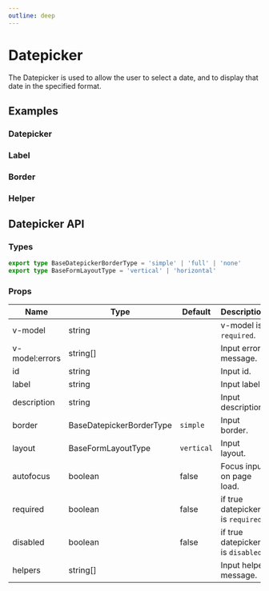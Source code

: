 ```yaml
---
outline: deep
---
```


<script setup lang="ts">
import DatepickerExample from './demo/datepicker/datepicker-example.vue'
import DatepickerLabel from './demo/datepicker/datepicker-label.vue'
import DatepickerBorder from './demo/datepicker/datepicker-border.vue'
import DatepickerHelper from './demo/datepicker/datepicker-helper.vue'
</script>

# Datepicker

The Datepicker is used to allow the user to select a date, and to display that date in the specified format.

## Examples

### Datepicker

<!--@include: ./demo/datepicker/datepicker-example.md-->

### Label

<!--@include: ./demo/datepicker/datepicker-label.md-->

### Border

<!--@include: ./demo/datepicker/datepicker-border.md-->

### Helper

<!--@include: ./demo/datepicker/datepicker-helper.md-->

## Datepicker API

### Types

```ts
export type BaseDatepickerBorderType = 'simple' | 'full' | 'none'
export type BaseFormLayoutType = 'vertical' | 'horizontal'
```

### Props

| Name           | Type                     | Default    | Description                       |
|----------------|--------------------------|------------|-----------------------------------|
| v-model        | string                   |            | v-model is `required`.            |
| v-model:errors | string[]                 |            | Input error message.              |
| id             | string                   |            | Input id.                         |
| label          | string                   |            | Input label.                      |
| description    | string                   |            | Input description.                |
| border         | BaseDatepickerBorderType | `simple`   | Input border.                     |
| layout         | BaseFormLayoutType       | `vertical` | Input layout.                     |
| autofocus      | boolean                  | false      | Focus input on page load.         |
| required       | boolean                  | false      | if true datepicker is `required`. |
| disabled       | boolean                  | false      | if true datepicker is `disabled`. |
| helpers        | string[]                 |            | Input helper message.             |
